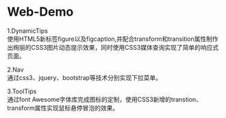 # Web-Demo

1.DynamicTips  
使用HTML5新标签figure以及figcaption,并配合transform和transition属性制作出绚丽的CSS3图片动态提示效果，同时使用CSS3媒体查询实现了简单的响应式页面。

2.Nav  
通过css3、jquery、bootstrap等技术分别实现下拉菜单。

3.ToolTips  
通过font Awesome字体库完成图标的定制，使用CSS3新增的transtion、transform属性实现鼠标悬停冒泡的效果。
